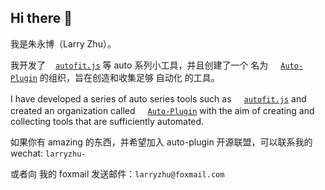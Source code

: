 ## Hi there 👋

我是朱永博（Larry Zhu）。

我开发了[<img style="height:16px;" src="https://auto-plugin.github.io/autofit.js/logo.png">`autofit.js`](https://github.com/Auto-Plugin/autofit.js) 等 auto 系列小工具，并且创建了一个 名为 [<img style="height:16px;" src="https://auto-plugin.github.io/dependens/ico.svg">`Auto-Plugin`](https://github.com/Auto-Plugin) 的组织，旨在创造和收集足够 自动化 的工具。

I have developed a series of auto series tools such as [<img style="height:16px;" src="https://auto-plugin.github.io/autofit.js/logo.png">`autofit.js`](https://github.com/Auto-Plugin/autofit.js) and created an organization called [<img style="height:16px;" src="https://auto-plugin.github.io/dependens/ico.svg">`Auto-Plugin`](https://github.com/Auto-Plugin) with the aim of creating and collecting tools that are sufficiently automated.

如果你有 amazing 的东西，并希望加入 auto-plugin 开源联盟，可以联系我的 wechat: `larryzhu-`

或者向 我的 foxmail 发送邮件：`larryzhu@foxmail.com`
